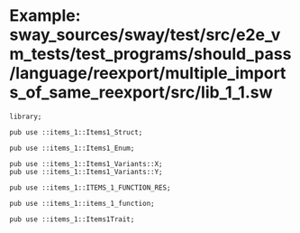 # Example: sway_sources/sway/test/src/e2e_vm_tests/test_programs/should_pass/language/reexport/multiple_imports_of_same_reexport/src/lib_1_1.sw

```sway
library;

pub use ::items_1::Items1_Struct;

pub use ::items_1::Items1_Enum;

pub use ::items_1::Items1_Variants::X;
pub use ::items_1::Items1_Variants::Y;

pub use ::items_1::ITEMS_1_FUNCTION_RES;

pub use ::items_1::items_1_function;

pub use ::items_1::Items1Trait;

```
